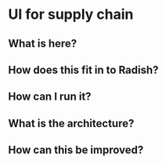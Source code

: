 # UI for supply chain

## What is here?
<!---
Write about what is this folder and the contents. What languages, frameworks, etc...?
-->
## How does this fit in to Radish?
<!---
Explain this component in the context of the rest of the system. 
-->
## How can I run it?
<!---
Put in the normal commands to run the service and to run tests. Also mention dependencies 
-->
## What is the architecture? 
<!---
In addition to the images add some description of them explaining each part of the diagram.
I know you think your images are beautiful, self-explanatory works of technical art but please,
for the sake of us dumb sods, write a little about them.
-->
## How can this be improved?
<!---
So that others know what you're planning on doing (and how they might help) 
write about or (ideally) link to existing issues in github that are important to advance the work on the project.
If you link please use github issue filter for your component label (and if you don't have a component label, make one).
E.g. https://github.com/EYBlockchain/radish-34/issues?q=is%3Aissue+is%3Aopen+label%3ADocumentation would show all the documentation issues that are open.
-->